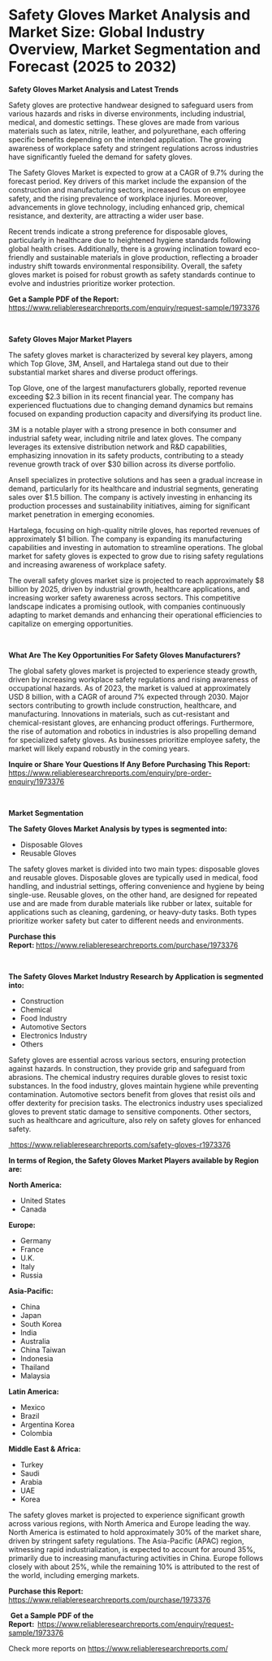 <p><h1>Safety Gloves Market Analysis and Market Size: Global Industry Overview, Market Segmentation and Forecast (2025 to 2032)</h1></p><p><strong>Safety Gloves Market Analysis and Latest Trends</strong></p>
<p><p>Safety gloves are protective handwear designed to safeguard users from various hazards and risks in diverse environments, including industrial, medical, and domestic settings. These gloves are made from various materials such as latex, nitrile, leather, and polyurethane, each offering specific benefits depending on the intended application. The growing awareness of workplace safety and stringent regulations across industries have significantly fueled the demand for safety gloves.</p><p>The Safety Gloves Market is expected to grow at a CAGR of 9.7% during the forecast period. Key drivers of this market include the expansion of the construction and manufacturing sectors, increased focus on employee safety, and the rising prevalence of workplace injuries. Moreover, advancements in glove technology, including enhanced grip, chemical resistance, and dexterity, are attracting a wider user base.</p><p>Recent trends indicate a strong preference for disposable gloves, particularly in healthcare due to heightened hygiene standards following global health crises. Additionally, there is a growing inclination toward eco-friendly and sustainable materials in glove production, reflecting a broader industry shift towards environmental responsibility. Overall, the safety gloves market is poised for robust growth as safety standards continue to evolve and industries prioritize worker protection.</p></p>
<p><strong>Get a Sample PDF of the Report:&nbsp;</strong> <a href="https://www.reliableresearchreports.com/enquiry/request-sample/1973376?utm_campaign=2797&utm_medium=2&utm_source=Github&utm_content=ia&utm_term=05042025&utm_id=safety-gloves">https://www.reliableresearchreports.com/enquiry/request-sample/1973376</a></p>
<p>&nbsp;</p>
<p><strong>Safety Gloves Major Market Players</strong></p>
<p><p>The safety gloves market is characterized by several key players, among which Top Glove, 3M, Ansell, and Hartalega stand out due to their substantial market shares and diverse product offerings. </p><p>Top Glove, one of the largest manufacturers globally, reported revenue exceeding $2.3 billion in its recent financial year. The company has experienced fluctuations due to changing demand dynamics but remains focused on expanding production capacity and diversifying its product line. </p><p>3M is a notable player with a strong presence in both consumer and industrial safety wear, including nitrile and latex gloves. The company leverages its extensive distribution network and R&D capabilities, emphasizing innovation in its safety products, contributing to a steady revenue growth track of over $30 billion across its diverse portfolio.</p><p>Ansell specializes in protective solutions and has seen a gradual increase in demand, particularly for its healthcare and industrial segments, generating sales over $1.5 billion. The company is actively investing in enhancing its production processes and sustainability initiatives, aiming for significant market penetration in emerging economies.</p><p>Hartalega, focusing on high-quality nitrile gloves, has reported revenues of approximately $1 billion. The company is expanding its manufacturing capabilities and investing in automation to streamline operations. The global market for safety gloves is expected to grow due to rising safety regulations and increasing awareness of workplace safety.</p><p>The overall safety gloves market size is projected to reach approximately $8 billion by 2025, driven by industrial growth, healthcare applications, and increasing worker safety awareness across sectors. This competitive landscape indicates a promising outlook, with companies continuously adapting to market demands and enhancing their operational efficiencies to capitalize on emerging opportunities.</p></p>
<p>&nbsp;</p>
<p><strong>What Are The Key Opportunities For Safety Gloves Manufacturers?</strong></p>
<p><p>The global safety gloves market is projected to experience steady growth, driven by increasing workplace safety regulations and rising awareness of occupational hazards. As of 2023, the market is valued at approximately USD 8 billion, with a CAGR of around 7% expected through 2030. Major sectors contributing to growth include construction, healthcare, and manufacturing. Innovations in materials, such as cut-resistant and chemical-resistant gloves, are enhancing product offerings. Furthermore, the rise of automation and robotics in industries is also propelling demand for specialized safety gloves. As businesses prioritize employee safety, the market will likely expand robustly in the coming years.</p></p>
<p><strong>Inquire or Share Your Questions If Any Before Purchasing This Report:</strong> <a href="https://www.reliableresearchreports.com/enquiry/pre-order-enquiry/1973376?utm_campaign=2797&utm_medium=2&utm_source=Github&utm_content=ia&utm_term=05042025&utm_id=safety-gloves">https://www.reliableresearchreports.com/enquiry/pre-order-enquiry/1973376</a></p>
<p>&nbsp;</p>
<p><strong>Market Segmentation</strong></p>
<p><strong>The Safety Gloves Market Analysis by types is segmented into:</strong></p>
<p><ul><li>Disposable Gloves</li><li>Reusable Gloves</li></ul></p>
<p><p>The safety gloves market is divided into two main types: disposable gloves and reusable gloves. Disposable gloves are typically used in medical, food handling, and industrial settings, offering convenience and hygiene by being single-use. Reusable gloves, on the other hand, are designed for repeated use and are made from durable materials like rubber or latex, suitable for applications such as cleaning, gardening, or heavy-duty tasks. Both types prioritize worker safety but cater to different needs and environments.</p></p>
<p><strong>Purchase this Report:&nbsp;</strong><a href="https://www.reliableresearchreports.com/purchase/1973376?utm_campaign=2797&utm_medium=2&utm_source=Github&utm_content=ia&utm_term=05042025&utm_id=safety-gloves">https://www.reliableresearchreports.com/purchase/1973376</a></p>
<p>&nbsp;</p>
<p><strong>The Safety Gloves Market Industry Research by Application is segmented into:</strong></p>
<p><ul><li>Construction</li><li>Chemical</li><li>Food Industry</li><li>Automotive Sectors</li><li>Electronics Industry</li><li>Others</li></ul></p>
<p><p>Safety gloves are essential across various sectors, ensuring protection against hazards. In construction, they provide grip and safeguard from abrasions. The chemical industry requires durable gloves to resist toxic substances. In the food industry, gloves maintain hygiene while preventing contamination. Automotive sectors benefit from gloves that resist oils and offer dexterity for precision tasks. The electronics industry uses specialized gloves to prevent static damage to sensitive components. Other sectors, such as healthcare and agriculture, also rely on safety gloves for enhanced safety.</p></p>
<p><a href="https://www.reliableresearchreports.com/safety-gloves-r1973376?utm_campaign=2797&utm_medium=2&utm_source=Github&utm_content=ia&utm_term=05042025&utm_id=safety-gloves">&nbsp;https://www.reliableresearchreports.com/safety-gloves-r1973376</a></p>
<p><strong>In terms of Region, the Safety Gloves Market Players available by Region are:</strong></p>
<p>
    <p> <strong> North America: </strong>
        <ul>
            <li>United States</li>
            <li>Canada</li>
        </ul>
        </p> 
    <p> <strong> Europe: </strong>
        <ul>
            <li>Germany</li>
            <li>France</li>
            <li>U.K.</li>
            <li>Italy</li>
            <li>Russia</li>
        </ul>
        </p> 
    <p> <strong> Asia-Pacific: </strong>
        <ul>
            <li>China</li>
            <li>Japan</li>
            <li>South Korea</li>
            <li>India</li>
            <li>Australia</li>
            <li>China Taiwan</li>
            <li>Indonesia</li>
            <li>Thailand</li>
            <li>Malaysia</li>
        </ul>
        </p> 
    <p> <strong> Latin America: </strong>
        <ul>
            <li>Mexico</li>
            <li>Brazil</li>
            <li>Argentina Korea</li>
            <li>Colombia</li>
        </ul>
        </p> 
    <p> <strong> Middle East & Africa: </strong>
        <ul>
            <li>Turkey</li>
            <li>Saudi</li>
            <li>Arabia</li>
            <li>UAE</li>
            <li>Korea</li>
        </ul>
    </p>
    </p>
<p><p>The safety gloves market is projected to experience significant growth across various regions, with North America and Europe leading the way. North America is estimated to hold approximately 30% of the market share, driven by stringent safety regulations. The Asia-Pacific (APAC) region, witnessing rapid industrialization, is expected to account for around 35%, primarily due to increasing manufacturing activities in China. Europe follows closely with about 25%, while the remaining 10% is attributed to the rest of the world, including emerging markets.</p></p>
<p><strong>Purchase this Report: </strong><a href="https://www.reliableresearchreports.com/purchase/1973376?utm_campaign=2797&utm_medium=2&utm_source=Github&utm_content=ia&utm_term=05042025&utm_id=safety-gloves">https://www.reliableresearchreports.com/purchase/1973376</a></p>
<p>&nbsp;<strong>Get a Sample PDF of the Report:&nbsp;&nbsp;</strong><a href="https://www.reliableresearchreports.com/enquiry/request-sample/1973376?utm_campaign=2797&utm_medium=2&utm_source=Github&utm_content=ia&utm_term=05042025&utm_id=safety-gloves">https://www.reliableresearchreports.com/enquiry/request-sample/1973376</a></p>
<p><strong></strong></p>
<p>Check more reports on <a href="https://www.reliableresearchreports.com/?utm_campaign=2797&utm_medium=2&utm_source=Github&utm_content=ia&utm_term=05042025&utm_id=safety-gloves">https://www.reliableresearchreports.com/</a></p>